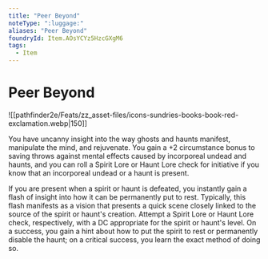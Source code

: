 ```yaml
---
title: "Peer Beyond"
noteType: ":luggage:"
aliases: "Peer Beyond"
foundryId: Item.AOsYCYz5HzcGXgM6
tags:
  - Item
---
```


# Peer Beyond
![[pathfinder2e/Feats/zz_asset-files/icons-sundries-books-book-red-exclamation.webp|150]]

You have uncanny insight into the way ghosts and haunts manifest, manipulate the mind, and rejuvenate. You gain a +2 circumstance bonus to saving throws against mental effects caused by incorporeal undead and haunts, and you can roll a Spirit Lore or Haunt Lore check for initiative if you know that an incorporeal undead or a haunt is present.

If you are present when a spirit or haunt is defeated, you instantly gain a flash of insight into how it can be permanently put to rest. Typically, this flash manifests as a vision that presents a quick scene closely linked to the source of the spirit or haunt's creation. Attempt a Spirit Lore or Haunt Lore check, respectively, with a DC appropriate for the spirit or haunt's level. On a success, you gain a hint about how to put the spirit to rest or permanently disable the haunt; on a critical success, you learn the exact method of doing so.
